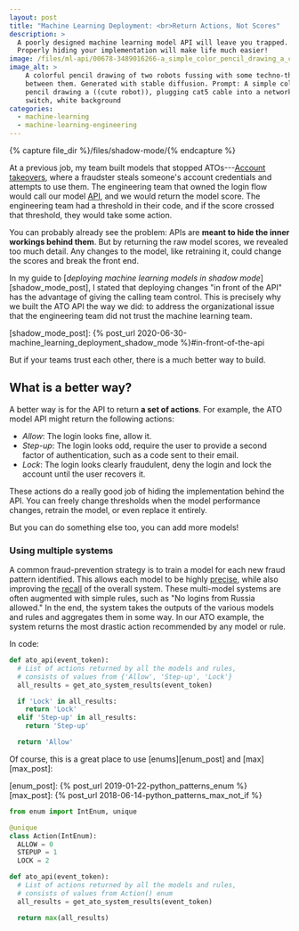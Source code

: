```yaml
---
layout: post
title: "Machine Learning Deployment: <br>Return Actions, Not Scores"
description: >
  A poorly designed machine learning model API will leave you trapped.
  Properly hiding your implementation will make life much easier!
image: /files/ml-api/00678-3489016266-a_simple_color_pencil_drawing_a_cute_robot,_plugging_cat5_cable_into_a_network_switch,_white_background.png
image_alt: >
    A colorful pencil drawing of two robots fussing with some techno-thingy
    between them. Generated with stable diffusion. Prompt: A simple color
    pencil drawing a ((cute robot)), plugging cat5 cable into a network
    switch, white background
categories:
  - machine-learning
  - machine-learning-engineering
---
```


{% capture file_dir %}/files/shadow-mode/{% endcapture %}

At a previous job, my team built models that stopped ATOs---[Account
takeovers][ato_wiki], where a fraudster steals someone's account credentials
and attempts to use them. The engineering team that owned the login flow would
call our model [API][api_wiki], and we would return the model score. The
engineering team had a threshold in their code, and if the score crossed that
threshold, they would take some action.

[ato_wiki]: https://en.wikipedia.org/wiki/Credit_card_fraud#Account_takeover
[api_wiki]: https://en.wikipedia.org/wiki/API

You can probably already see the problem: APIs are **meant to hide the inner
workings behind them**. But by returning the raw model scores, we revealed too
much detail. Any changes to the model, like retraining it, could change the
scores and break the front end.

In my guide to [_deploying machine learning models in shadow
mode_][shadow_mode_post], I stated that deploying changes "in front of the
API" has the advantage of giving the calling team control. This is precisely
why we built the ATO API the way we did: to address the organizational issue
that the engineering team did not trust the machine learning team.

[shadow_mode_post]: {% post_url 2020-06-30-machine_learning_deployment_shadow_mode %}#in-front-of-the-api

But if your teams trust each other, there is a much better way to build.

## What is a better way?

A better way is for the API to return **a set of actions**. For example, the
ATO model API might return the following actions:

- _Allow_: The login looks fine, allow it.
- _Step-up_: The login looks odd, require the user to provide a second factor
of authentication, such as a code sent to their email.
- _Lock_: The login looks clearly fraudulent, deny the login and lock the
account until the user recovers it.

These actions do a really good job of hiding the implementation behind the
API. You can freely change thresholds when the model performance changes,
retrain the model, or even replace it entirely.

But you can do something else too, you can add more models!

### Using multiple systems

A common fraud-prevention strategy is to train a model for each new fraud
pattern identified. This allows each model to be highly [precise][pr_wiki],
while also improving the [recall][pr_wiki] of the overall system. These
multi-model systems are often augmented with simple rules, such as "No logins
from Russia allowed." In the end, the system takes the outputs of the various
models and rules and aggregates them in some way. In our ATO example, the
system returns the most drastic action recommended by any model or rule.

[pr_wiki]: https://en.wikipedia.org/wiki/Precision_and_recall

In code:

```python
def ato_api(event_token):
  # List of actions returned by all the models and rules,
  # consists of values from {'Allow', 'Step-up', 'Lock'}
  all_results = get_ato_system_results(event_token)

  if 'Lock' in all_results:
    return 'Lock'
  elif 'Step-up' in all_results:
    return 'Step-up'

  return 'Allow'
```

Of course, this is a great place to use [enums][enum_post] and
[max][max_post]:

[enum_post]: {% post_url 2019-01-22-python_patterns_enum %}
[max_post]: {% post_url 2018-06-14-python_patterns_max_not_if %}

```python
from enum import IntEnum, unique

@unique
class Action(IntEnum):
  ALLOW = 0
  STEPUP = 1
  LOCK = 2

def ato_api(event_token):
  # List of actions returned by all the models and rules,
  # consists of values from Action() enum
  all_results = get_ato_system_results(event_token)

  return max(all_results)
```

